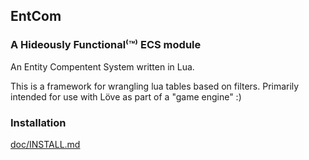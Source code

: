 ## EntCom 

### A Hideously Functional⁽™⁾ ECS module 

An Entity Compentent System written in Lua.

This is a framework for wrangling lua tables based on filters.
Primarily intended for use with Löve as part of a "game engine" :)


### Installation

[doc/INSTALL.md](doc/INSTALL.md)

